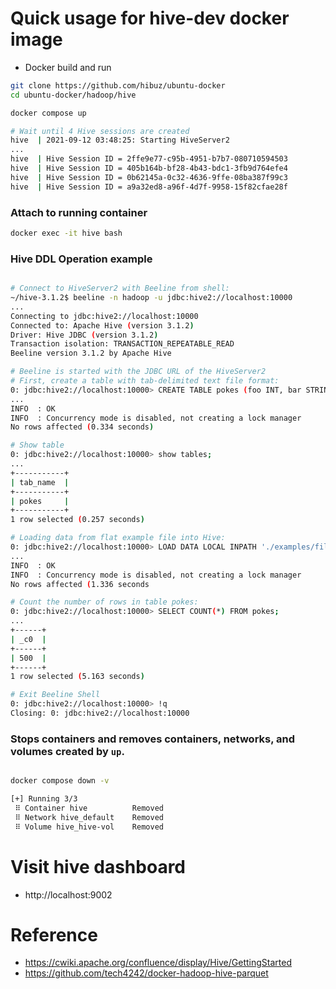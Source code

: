 # Quick usage for hive-dev docker image
- Docker build and run
``` bash
git clone https://github.com/hibuz/ubuntu-docker
cd ubuntu-docker/hadoop/hive

docker compose up

# Wait until 4 Hive sessions are created
hive  | 2021-09-12 03:48:25: Starting HiveServer2
...
hive  | Hive Session ID = 2ffe9e77-c95b-4951-b7b7-080710594503
hive  | Hive Session ID = 405b164b-bf28-4b43-bdc1-3fb9d764efe4
hive  | Hive Session ID = 0b62145a-0c32-4636-9ffe-08ba387f99c3
hive  | Hive Session ID = a9a32ed8-a96f-4d7f-9958-15f82cfae28f
```

### Attach to running container
``` bash
docker exec -it hive bash
```

### Hive DDL Operation example
``` bash

# Connect to HiveServer2 with Beeline from shell:
~/hive-3.1.2$ beeline -n hadoop -u jdbc:hive2://localhost:10000
...
Connecting to jdbc:hive2://localhost:10000
Connected to: Apache Hive (version 3.1.2)
Driver: Hive JDBC (version 3.1.2)
Transaction isolation: TRANSACTION_REPEATABLE_READ
Beeline version 3.1.2 by Apache Hive

# Beeline is started with the JDBC URL of the HiveServer2
# First, create a table with tab-delimited text file format:
0: jdbc:hive2://localhost:10000> CREATE TABLE pokes (foo INT, bar STRING);
...
INFO  : OK
INFO  : Concurrency mode is disabled, not creating a lock manager
No rows affected (0.334 seconds)

# Show table
0: jdbc:hive2://localhost:10000> show tables;
...
+-----------+
| tab_name  |
+-----------+
| pokes     |
+-----------+
1 row selected (0.257 seconds)

# Loading data from flat example file into Hive:
0: jdbc:hive2://localhost:10000> LOAD DATA LOCAL INPATH './examples/files/kv1.txt' OVERWRITE INTO TABLE pokes;
...
INFO  : OK
INFO  : Concurrency mode is disabled, not creating a lock manager
No rows affected (1.336 seconds

# Count the number of rows in table pokes:
0: jdbc:hive2://localhost:10000> SELECT COUNT(*) FROM pokes;
...
+------+
| _c0  |
+------+
| 500  |
+------+
1 row selected (5.163 seconds)

# Exit Beeline Shell
0: jdbc:hive2://localhost:10000> !q
Closing: 0: jdbc:hive2://localhost:10000
```

### Stops containers and removes containers, networks, and volumes created by `up`.
``` bash

docker compose down -v

[+] Running 3/3
 ⠿ Container hive          Removed
 ⠿ Network hive_default    Removed
 ⠿ Volume hive_hive-vol    Removed
```

# Visit hive dashboard
- http://localhost:9002

# Reference
- https://cwiki.apache.org/confluence/display/Hive/GettingStarted
- https://github.com/tech4242/docker-hadoop-hive-parquet